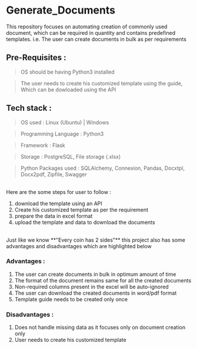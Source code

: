 # Generate_Documents
This repository focuses on automating creation of commonly used document, which can be required in quantity and contains predefined templates.
i.e. The user can create documents in bulk as per requirements

## Pre-Requisites :
> OS should be having Python3 installed

> The user needs to create his customized template using the guide, Which can be dowloaded using the API

## Tech stack :
> OS used : Linux (Ubuntu) | Windows

> Programming Language : Python3

> Framework : Flask

> Storage : PostgreSQL, File storage (.xlsx)

> Python Packages used : SQLAlchemy, Connexion, Pandas, Docxtpl, Docx2pdf, Zipfile, Swagger

<br>
Here are the some steps for user to follow :

1. download the template using an API 
2. Create his customized template as per the requirement
3. prepare the data in excel format 
4. upload the template and data to download the documents 

<br>
Just like we know **"Every coin has 2 sides"** this project also has some advantages and disadvantages which are highlighted below 

### Advantages :

1. The user can create documents in bulk in optimum amount of time
2. The format of the document remains same for all the created documents
3. Non-required columns present in the excel will be auto-ignored
4. The user can download the created documents in word/pdf format 
5. Template guide needs to be created only once   

### Disadvantages :

1. Does not handle missing data as it focuses only on document creation only
3. User needs to create his customized template 

